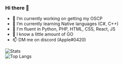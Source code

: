 ### Hi there 👋

- 🔭 I’m currently working on getting my OSCP
- 🌱 I’m currently learning Native languages (C#, C++)
- 🌟 I'm fluent in Python, PHP, HTML, CSS, React, JS
- 🌟 I know a little amount of GO
- 📫 DM me on discord (Apple#0420)

![Stats](https://github-readme-stats.vercel.app/api?username=thetottyapple&show_icons=true&theme=radical)  
![Top Langs](https://github-readme-stats.vercel.app/api/top-langs/?username=thetottyapple&hide=css&layout=compact&theme=radical) 
